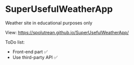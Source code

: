 # SuperUsefulWeatherApp
Weather site in educational purposes only

View:
https://spolutrean.github.io/SuperUsefulWeatherApp/

ToDo list:
* Front-end part ✅
* Use third-party API ✅
